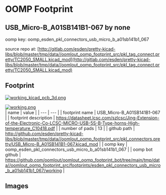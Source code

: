 # OOMP Footprint  
## USB_Micro-B_A01SB141B1-067  by none  
  
oomp key: oomp_esden_pkl_connectors_usb_micro_b_a01sb141b1_067  
  
source repo at: [http://gitlab.com/esden/pretty-kicad-libs/blob/master/tmp/data//oomlout_oomp_footprint_src/pkl_tag_connect.pretty/TC2050_SMALL.kicad_mod](http://gitlab.com/esden/pretty-kicad-libs/blob/master/tmp/data//oomlout_oomp_footprint_src/pkl_tag_connect.pretty/TC2050_SMALL.kicad_mod)  
## Footprint  
  
[![working_kicad_pcb_3d.png](working_kicad_pcb_3d_600.png)](working_kicad_pcb_3d.png)  
  
[![working.png](working_600.png)](working.png)  
| name | value | 
| --- | --- | 
| footprint name | USB_Micro-B_A01SB141B1-067 | 
| footprint description | https://datasheet.lcsc.com/szlcsc/Jing-Extension-of-the-Electronic-Co-LCSC-MICRO-USB-5S-B-Type-horns-High-temperature_C10418.pdf | 
| number of pads | 13 | 
| github path | http://github.com/esden/pretty-kicad-libs/blob/master/tmp/data//oomlout_oomp_footprint_src/pkl_connectors.pretty/USB_Micro-B_A01SB141B1-067.kicad_mod | 
| oomp key | oomp_esden_pkl_connectors_usb_micro_b_a01sb141b1_067 | 
| oomp bot github | https://github.com/oomlout/oomlout_oomp_footprint_bot/tree/main/tmp/data//oomlout_oomp_footprint_src/footprints/esden_pkl_connectors_usb_micro_b_a01sb141b1_067/working | 
## Images  
